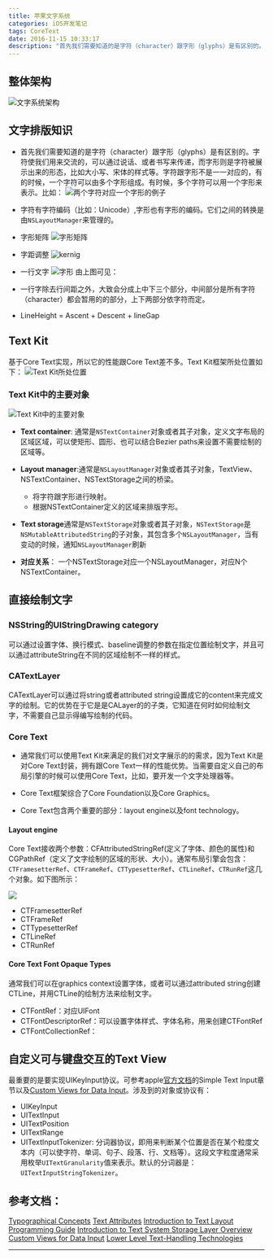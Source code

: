 ```yaml
---
title: 苹果文字系统
categories: iOS开发笔记
tags: CoreText
date: 2016-11-15 10:33:17
description: "首先我们需要知道的是字符（character）跟字形（glyphs）是有区别的。字符使我们用来交流的，可以通过说话、或者书写来传递，而字形则是字符被展示出来的形态，比如大小写、宋体的样式等。字符跟字形不是一一对应的，有的时候，一个字符可以由多个字形组成。有时候，多个字符可以用一个字形来表示..."
---
```



## 整体架构
![文字系统架构][1]

## 文字排版知识
 - 首先我们需要知道的是字符（character）跟字形（glyphs）是有区别的。字符使我们用来交流的，可以通过说话、或者书写来传递，而字形则是字符被展示出来的形态，比如大小写、宋体的样式等。字符跟字形不是一一对应的，有的时候，一个字符可以由多个字形组成。有时候，多个字符可以用一个字形来表示。比如：
![两个字符对应一个字形的例子][8]

- 字符有字符编码（比如：Unicode）,字形也有字形的编码。它们之间的转换是由`NSLayoutManager`来管理的。

- 字形矩阵
![字形矩阵][9]

- 字距调整
![kernig][10]

- 一行文字
![字形][6]
由上图可见：

- 一行字除去行间距之外，大致会分成上中下三个部分，中间部分是所有字符（character）都会暂用的的部分，上下两部分依字符而定。
- LineHeight = Ascent + Descent + lineGap

## Text Kit

基于Core Text实现，所以它的性能跟Core Text差不多。Text Kit框架所处位置如下：
![Text Kit所处位置][11]

### Text Kit中的主要对象

![Text Kit中的主要对象][12]

- **Text container**: 通常是`NSTextContainer`对象或者其子对象，定义文字布局的区域区域，可以使矩形、圆形、也可以结合Bezier paths来设置不需要绘制的区域等。

- **Layout manager**:通常是`NSLayoutManager`对象或者其子对象，TextView、NSTextContainer、NSTextStorage之间的桥梁。
  - 将字符跟字形进行映射。
  - 根据NSTextContainer定义的区域来排版字形。

- **Text storage**通常是`NSTextStorage`对象或者其子对象，`NSTextStorage`是`NSMutableAttributedString`的子对象，其包含多个`NSLayoutManager`，当有变动的时候，通知`NSLayoutManager`刷新

- **对应关系**： 一个NSTextStorage对应一个NSLayoutManager，对应N个NSTextContainer。

## 直接绘制文字

### NSString的UIStringDrawing category
可以通过设置字体、换行模式、baseline调整的参数在指定位置绘制文字，并且可以通过attributeString在不同的区域绘制不一样的样式。

### CATextLayer
CATextLayer可以通过将string或者attributed string设置成它的content来完成文字的绘制。它的优势在于它是是CALayer的的子类，它知道在何时如何绘制文字，不需要自己显示得编写绘制的代码。

### Core Text
- 通常我们可以使用Text Kit来满足的我们对文字展示的的需求，因为Text Kit是对Core Text封装，拥有跟Core Text一样的性能优势。当需要自定义自己的布局引擎的时候可以使用Core Text，比如，要开发一个文字处理器等。

- Core Text框架综合了Core Foundation以及Core Graphics。

- Core Text包含两个重要的部分：layout engine以及font technology。

#### Layout engine
Core Text接收两个参数：CFAttributedStringRef(定义了字体、颜色的属性)和CGPathRef（定义了文字绘制的区域的形状、大小）。通常布局引擎会包含：`CTFramesetterRef`、`CTFrameRef`、`CTTypesetterRef`、`CTLineRef`、`CTRunRef`这几个对象。如下图所示：

![][14]

- CTFramesetterRef
- CTFrameRef
- CTTypesetterRef
- CTLineRef
- CTRunRef

#### Core Text Font Opaque Types
通常我们可以在graphics context设置字体，或者可以通过attributed string创建CTLine，并用CTLine的绘制方法来绘制文字。

- CTFontRef：对应UIFont
- CTFontDescriptorRef：可以设置字体样式、字体名称，用来创建CTFontRef
- CTFontCollectionRef：

## 自定义可与键盘交互的Text View
最重要的是要实现UIKeyInput协议。可参考apple[官方文档][13]的Simple Text Input章节以及[Custom Views for Data Input][7]。涉及到的对象或协议有：

- UIKeyInput
- UITextInput
- UITextPosition
- UITextRange
- UITextInputTokenizer: 分词器协议，即用来判断某个位置是否在某个粒度文本内（可以使字符、单词、句子、段落、行、文档等）。这段文字粒度通常采用枚举`UITextGranularity`值来表示。默认的分词器是：`UITextInputStringTokenizer`。


## 参考文档：
[Typographical Concepts][2]
[Text Attributes][3]
[Introduction to Text Layout Programming Guide][4]
[Introduction to Text System Storage Layer Overview][5]
[Custom Views for Data Input][7]
[Lower Level Text-Handling Technologies][13]

---
[1]: https://developer.apple.com/library/content/documentation/TextFonts/Conceptual/CocoaTextArchitecture/Art/text_system_architecture_2x.png
[2]: https://developer.apple.com/library/content/documentation/TextFonts/Conceptual/CocoaTextArchitecture/TypoFeatures/TextSystemFeatures.html#//apple_ref/doc/uid/TP40009459-CH6-BBCFAEGE
[3]: https://developer.apple.com/library/content/documentation/TextFonts/Conceptual/CocoaTextArchitecture/TextAttributes/AboutTextAttributes.html#//apple_ref/doc/uid/TP40009459-CH10-BBCFEBHA
[4]: https://developer.apple.com/library/content/documentation/Cocoa/Conceptual/TextLayout/TextLayout.html#//apple_ref/doc/uid/10000158i
[5]: https://developer.apple.com/library/content/documentation/Cocoa/Conceptual/TextStorageLayer/TextStorageLayer.html#//apple_ref/doc/uid/10000087i
[6]: https://developer.apple.com/library/content/documentation/StringsTextFonts/Conceptual/TextAndWebiPhoneOS/Art/textpg_intro_2x.png
[7]: https://developer.apple.com/library/content/documentation/StringsTextFonts/Conceptual/TextAndWebiPhoneOS/InputViews/InputViews.html#//apple_ref/doc/uid/TP40009542-CH12-SW1
[8]: https://developer.apple.com/library/content/documentation/TextFonts/Conceptual/CocoaTextArchitecture/Art/romanligatures_2x.png
[9]: https://developer.apple.com/library/content/documentation/TextFonts/Conceptual/CocoaTextArchitecture/Art/glyphterms_2x.png
[10]: https://developer.apple.com/library/content/documentation/TextFonts/Conceptual/CocoaTextArchitecture/Art/kerning_2x.png
[11]: https://developer.apple.com/library/content/documentation/StringsTextFonts/Conceptual/TextAndWebiPhoneOS/Art/text_kit_arch_2x.png
[12]: https://developer.apple.com/library/content/documentation/StringsTextFonts/Conceptual/TextAndWebiPhoneOS/Art/textkitarchitecture_2x.png
[13]: https://developer.apple.com/library/content/documentation/StringsTextFonts/Conceptual/TextAndWebiPhoneOS/LowerLevelText-HandlingTechnologies/LowerLevelText-HandlingTechnologies.html#//apple_ref/doc/uid/TP40009542-CH15-SW1
[14]: https://developer.apple.com/library/content/documentation/StringsTextFonts/Conceptual/TextAndWebiPhoneOS/Art/core_text_arch_2x.png

